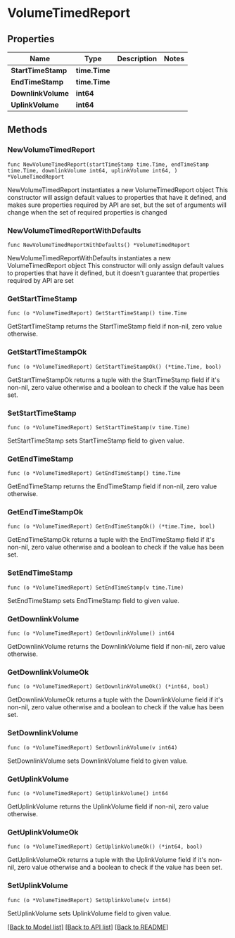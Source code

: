 # VolumeTimedReport

## Properties

Name | Type | Description | Notes
------------ | ------------- | ------------- | -------------
**StartTimeStamp** | **time.Time** |  | 
**EndTimeStamp** | **time.Time** |  | 
**DownlinkVolume** | **int64** |  | 
**UplinkVolume** | **int64** |  | 

## Methods

### NewVolumeTimedReport

`func NewVolumeTimedReport(startTimeStamp time.Time, endTimeStamp time.Time, downlinkVolume int64, uplinkVolume int64, ) *VolumeTimedReport`

NewVolumeTimedReport instantiates a new VolumeTimedReport object
This constructor will assign default values to properties that have it defined,
and makes sure properties required by API are set, but the set of arguments
will change when the set of required properties is changed

### NewVolumeTimedReportWithDefaults

`func NewVolumeTimedReportWithDefaults() *VolumeTimedReport`

NewVolumeTimedReportWithDefaults instantiates a new VolumeTimedReport object
This constructor will only assign default values to properties that have it defined,
but it doesn't guarantee that properties required by API are set

### GetStartTimeStamp

`func (o *VolumeTimedReport) GetStartTimeStamp() time.Time`

GetStartTimeStamp returns the StartTimeStamp field if non-nil, zero value otherwise.

### GetStartTimeStampOk

`func (o *VolumeTimedReport) GetStartTimeStampOk() (*time.Time, bool)`

GetStartTimeStampOk returns a tuple with the StartTimeStamp field if it's non-nil, zero value otherwise
and a boolean to check if the value has been set.

### SetStartTimeStamp

`func (o *VolumeTimedReport) SetStartTimeStamp(v time.Time)`

SetStartTimeStamp sets StartTimeStamp field to given value.


### GetEndTimeStamp

`func (o *VolumeTimedReport) GetEndTimeStamp() time.Time`

GetEndTimeStamp returns the EndTimeStamp field if non-nil, zero value otherwise.

### GetEndTimeStampOk

`func (o *VolumeTimedReport) GetEndTimeStampOk() (*time.Time, bool)`

GetEndTimeStampOk returns a tuple with the EndTimeStamp field if it's non-nil, zero value otherwise
and a boolean to check if the value has been set.

### SetEndTimeStamp

`func (o *VolumeTimedReport) SetEndTimeStamp(v time.Time)`

SetEndTimeStamp sets EndTimeStamp field to given value.


### GetDownlinkVolume

`func (o *VolumeTimedReport) GetDownlinkVolume() int64`

GetDownlinkVolume returns the DownlinkVolume field if non-nil, zero value otherwise.

### GetDownlinkVolumeOk

`func (o *VolumeTimedReport) GetDownlinkVolumeOk() (*int64, bool)`

GetDownlinkVolumeOk returns a tuple with the DownlinkVolume field if it's non-nil, zero value otherwise
and a boolean to check if the value has been set.

### SetDownlinkVolume

`func (o *VolumeTimedReport) SetDownlinkVolume(v int64)`

SetDownlinkVolume sets DownlinkVolume field to given value.


### GetUplinkVolume

`func (o *VolumeTimedReport) GetUplinkVolume() int64`

GetUplinkVolume returns the UplinkVolume field if non-nil, zero value otherwise.

### GetUplinkVolumeOk

`func (o *VolumeTimedReport) GetUplinkVolumeOk() (*int64, bool)`

GetUplinkVolumeOk returns a tuple with the UplinkVolume field if it's non-nil, zero value otherwise
and a boolean to check if the value has been set.

### SetUplinkVolume

`func (o *VolumeTimedReport) SetUplinkVolume(v int64)`

SetUplinkVolume sets UplinkVolume field to given value.



[[Back to Model list]](../README.md#documentation-for-models) [[Back to API list]](../README.md#documentation-for-api-endpoints) [[Back to README]](../README.md)


